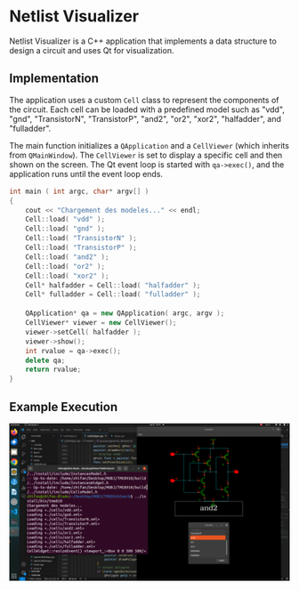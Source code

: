 # Netlist Visualizer

Netlist Visualizer is a C++ application that implements a data structure to design a circuit and uses Qt for visualization. 

## Implementation

The application uses a custom `Cell` class to represent the components of the circuit. Each cell can be loaded with a predefined model such as "vdd", "gnd", "TransistorN", "TransistorP", "and2", "or2", "xor2", "halfadder", and "fulladder". 

The main function initializes a `QApplication` and a `CellViewer` (which inherits from `QMainWindow`). The `CellViewer` is set to display a specific cell and then shown on the screen. The Qt event loop is started with `qa->exec()`, and the application runs until the event loop ends.

```cpp
int main ( int argc, char* argv[] )
{
    cout << "Chargement des modeles..." << endl;
    Cell::load( "vdd" );
    Cell::load( "gnd" );
    Cell::load( "TransistorN" );
    Cell::load( "TransistorP" );
    Cell::load( "and2" );
    Cell::load( "or2" );
    Cell::load( "xor2" );
    Cell* halfadder = Cell::load( "halfadder" );
    Cell* fulladder = Cell::load( "fulladder" );

    QApplication* qa = new QApplication( argc, argv );
    CellViewer* viewer = new CellViewer();
    viewer->setCell( halfadder );
    viewer->show();
    int rvalue = qa->exec();
    delete qa;
    return rvalue;
}
```
## Example Execution
![pipeline](example_and.png)
